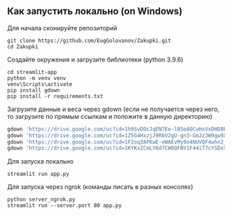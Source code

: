 ## Как запустить локально (on Windows)

Для начала сконируйте репозиторий

```
git clone https://github.com/EugGolovanov/Zakupki.git
cd Zakupki
```

Создайте окружения и загрузите библиотеки (python 3.9.6)

```
cd streamlit-app
python -m venv venv
venv\Scripts\activate
pip install gdown
pip install -r requirements.txt
```

Загрузите данные и веса через gdown (если не получается через него, то загрузите по прямым ссылкам и положите в данную директорию)
```python 3
gdown 'https://drive.google.com/uc?id=1h9SvDOcJqEN7Ee-lBSoAOCuHxVxDHD8P'
gdown 'https://drive.google.com/uc?id=1Z5G4HxzjJ9RbV2gU-gn3-GmJz3W9gw9X'
gdown 'https://drive.google.com/uc?id=1F2oq3AFKwE-eWAEvMy9o4NUVQF4whn2_'
gdown 'https://drive.google.com/uc?id=1KYKxZCmLY6d7CW8QFNY1F44iT7cYSDxS'
```

Для запуска локально
```
streamlit run app.py
```

Для запуска через ngrok (команды писать в разных консолях)
```
python server_ngrok.py
streamlit run --server.port 80 app.py
```
